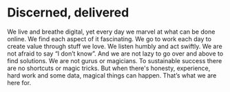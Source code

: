 # Discerned, delivered
We live and breathe digital, yet every day we marvel at what can be done online. We find each aspect of it fascinating. We go to work each day to create value through stuff we love. We listen humbly and act swiftly. We are not afraid to say “I don’t know”. And we are not lazy to go over and above to find solutions. We are not gurus or magicians. To sustainable success there are no shortcuts or magic tricks. But when there's honesty, experience, hard work and some data, magical things can happen. That’s what we are here for.
